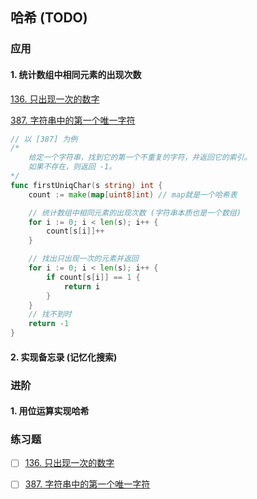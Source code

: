 ## 哈希 (TODO)
### 应用
#### 1. 统计数组中相同元素的出现次数

[136. 只出现一次的数字](https://leetcode-cn.com/problems/single-number/submissions/)

[387. 字符串中的第一个唯一字符](https://leetcode-cn.com/problems/first-unique-character-in-a-string/)

```go
// 以 [387] 为例
/*
    给定一个字符串，找到它的第一个不重复的字符，并返回它的索引。
    如果不存在，则返回 -1。
*/
func firstUniqChar(s string) int {
	count := make(map[uint8]int) // map就是一个哈希表

	// 统计数组中相同元素的出现次数 (字符串本质也是一个数组)
	for i := 0; i < len(s); i++ {
		count[s[i]]++
	}

	// 找出只出现一次的元素并返回
	for i := 0; i < len(s); i++ {
		if count[s[i]] == 1 {
			return i
		}
	}
	// 找不到时
	return -1
}
```

#### 2. 实现备忘录 (记忆化搜索)

### 进阶
#### 1. 用位运算实现哈希

### 练习题
- [ ] [136. 只出现一次的数字](https://leetcode-cn.com/problems/single-number/submissions/)
- [ ] [387. 字符串中的第一个唯一字符](https://leetcode-cn.com/problems/first-unique-character-in-a-string/)
  